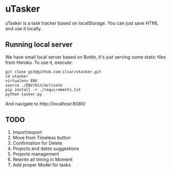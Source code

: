 # uTasker

uTasker is a task tracker based on localStorage. You can just save HTML and use it locally.

## Running local server

We have small local server based on Bottle, it's just serving some static files from Heroku.
To use it, execute:

```
git clone git@github.com:ilvar/utasker.git
cd utasker
virtualenv ENV
source ./ENV/bin/activate
pip install -r ./requirements.txt
python tasker.py
```

And navigate to http://localhost:8080/

## TODO

1. Import/export
1. Move from Timeless button
1. Confirmation for Delete
1. Projects and dates suggestions
1. Projects management
1. Rewrite all timing in Moment
1. Add proper Model for tasks
